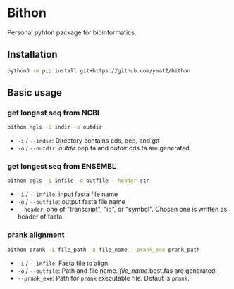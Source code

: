 # Bithon

Personal pyhton package for bioinformatics.


## Installation

```sh
python3 -m pip install git+https://github.com/ymat2/bithon
```


## Basic usage

### get longest seq from NCBI

```sh
bithon ngls -i indir -o outdir
```

- `-i` / `--indir`: Directory contains cds, pep, and gtf
- `-o` / `--outdir`: *outdir*.pep.fa and *outdir*.cds.fa are generated

### get longest seq from ENSEMBL

```sh
bithon egls -i infile -o outfile --header str
```

- `-i` / `--infile`: input fasta file name
- `-o` / `--outfile`: output fasta file name
- `--header`: one of "transcript", "id", or "symbol". Chosen one is written as header of fasta.

### prank alignment

```sh
bithon prank -i file_path -o file_name --prank_exe prank_path
```

- `-i` / `--infile`: Fasta file to align
- `-o` / `--outfile`: Path and file name. *file_name*.best.fas are genarated.
- `--prank_exe`: Path for `prank` executable file. Defaut is `prank`.
